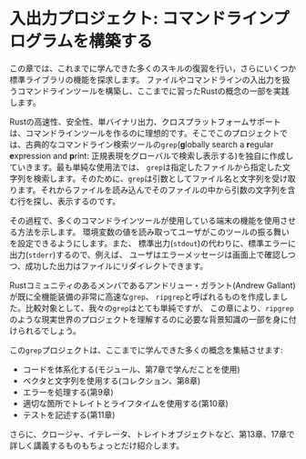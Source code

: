 <!--
# An I/O Project: Building a Command Line Program
-->

# 入出力プロジェクト: コマンドラインプログラムを構築する

<!--
This chapter is a recap of the many skills you’ve learned so far and an
exploration of a few more standard library features. We’ll build a command line
tool that interacts with file and command line input/output to practice some of
the Rust concepts you now have under your belt.
-->

この章では、これまでに学んできた多くのスキルの復習を行い，さらにいくつか標準ライブラリの機能を探求します。
ファイルやコマンドラインの入出力を扱うコマンドラインツールを構築し、ここまでに習ったRustの概念の一部を実践します。

<!--
Rust’s speed, safety, single binary output, and cross-platform support make it
an ideal language for creating command line tools, so for our project, we’ll
make our own version of the classic command line tool `grep` (**g**lobally
search a **r**egular **e**xpression and **p**rint). In the simplest use case,
`grep` searches a specified file for a specified string. To do so, `grep` takes
as its arguments a filename and a string. Then it reads the file, finds lines
in that file that contain the string argument, and prints those lines.
-->

Rustの高速性、安全性、単バイナリ出力、クロスプラットフォームサポートは、コマンドラインツールを作るのに理想的です。そこでこのプロジェクトでは、古典的なコマンドライン検索ツールの`grep`(**g**lobally search a **r**egular **e**xpression and **p**rint: 正規表現をグローバルで検索し表示する)を独自に作成していきます。最も単純な使用法では、
`grep`は指定したファイルから指定した文字列を検索します。そのために、`grep`は引数としてファイル名と文字列を受け取ります。それからファイルを読み込んでそのファイルの中から引数の文字列を含む行を探し、表示するのです。

<!--
Along the way, we’ll show how to make our command line tool use features of the
terminal that many command line tools use. We’ll read the value of an
environment variable to allow the user to configure the behavior of our tool.
We’ll also print to the standard error console stream (`stderr`) instead of
standard output (`stdout`), so, for example, the user can redirect successful
output to a file while still seeing error messages onscreen.
-->

その過程で、多くのコマンドラインツールが使用している端末の機能を使用させる方法を示します。
環境変数の値を読み取ってユーザがこのツールの振る舞いを設定できるようにします。また、
標準出力(`stdout`)の代わりに、標準エラーに出力(`stderr`)するので、例えば、
ユーザはエラーメッセージは画面上で確認しつつ、成功した出力はファイルにリダイレクトできます。

<!--
One Rust community member, Andrew Gallant, has already created a fully
featured, very fast version of `grep`, called `ripgrep`. By comparison, our
version of `grep` will be fairly simple, but this chapter will give you some of
the background knowledge you need to understand a real-world project like
`ripgrep`.
-->

Rustコミュニティのあるメンバであるアンドリュー・ガラント(Andrew Gallant)が既に全機能装備の非常に高速な`grep`、
`ripgrep`と呼ばれるものを作成しました。比較対象として、我々の`grep`はとても単純ですが、
この章により、`ripgrep`のような現実世界のプロジェクトを理解するのに必要な背景知識の一部を身に付けられるでしょう。

<!--
Our `grep` project will combine a number of concepts you’ve learned so far:
-->

この`grep`プロジェクトは、ここまでに学んできた多くの概念を集結させます:

<!--
* Organizing code (using what you learned in modules, Chapter 7)
* Using vectors and strings (collections, Chapter 8)
* Handling errors (Chapter 9)
* Using traits and lifetimes where appropriate (Chapter 10)
* Writing tests (Chapter 11)
-->

* コードを体系化する(モジュール、第7章で学んだことを使用)
* ベクタと文字列を使用する(コレクション、第8章)
* エラーを処理する(第9章)
* 適切な箇所でトレイトとライフタイムを使用する(第10章)
* テストを記述する(第11章)

<!--
We’ll also briefly introduce closures, iterators, and trait objects, which
Chapters 13 and 17 will cover in detail.
-->

さらに、クロージャ、イテレータ、トレイトオブジェクトなど、第13章、17章で詳しく講義するものもちょっとだけ紹介します。
